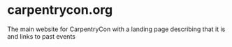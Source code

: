 # carpentrycon.org
The main website for CarpentryCon with a landing page describing that it is and links to past events
